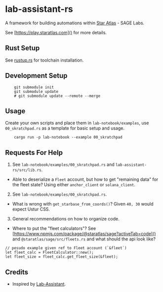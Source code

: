 # lab-assistant-rs

A framework for building automations within [Star Atlas](https://staratlas.com/) - SAGE Labs.

See [https://play.staratlas.com]() for more details.

## Rust Setup

See [rustup.rs](https://rustup.rs/) for toolchain installation.

## Development Setup

```
    git submodule init
    git submodule update
    # git submodule update --remote --merge
```

## Usage

Create your own scripts and place them in `lab-notebook/examples`, use `00_skratchpad.rs`
as a template for basic setup and usage.

```
    cargo run -p lab-notebook --example 00_skratchpad
```

## Requests For Help

1. See `lab-notebook/examples/00_skratchpad.rs` and `lab-assistant-rs/src/lib.rs`.

* Able to deserialize a `Fleet` account, but how to get "remaining data" for the fleet state? Using either `anchor_client` or `solana_client`.

2. See `lab-notebook/examples/00_skratchpad.rs`.

* What is wrong with `get_starbase_from_coords()`? Given `40, 30` would
expect Ustur CSS.

3. General recommendations on how to organize code.

* Where to put the "fleet calculators"? See [https://www.npmjs.com/package/@staratlas/sage?activeTab=code]() and `@staratlas/sage/src/fleets.rs` and what should the api look like?

```
// pesudo example given ref to Fleet account (`&fleet`)
let fleet_calc = FleetCalculator::new();
let fleet_size = fleet_calc.get_fleet_size(&fleet);
```

## Credits

* Inspired by [Lab-Assistant](https://github.com/ImGroovin/Lab-Assistant).
